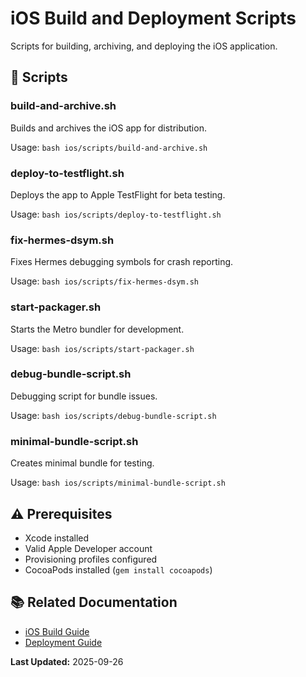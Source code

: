 # iOS Build and Deployment Scripts

Scripts for building, archiving, and deploying the iOS application.

## 📱 Scripts

### build-and-archive.sh
Builds and archives the iOS app for distribution.

Usage: `bash ios/scripts/build-and-archive.sh`

### deploy-to-testflight.sh
Deploys the app to Apple TestFlight for beta testing.

Usage: `bash ios/scripts/deploy-to-testflight.sh`

### fix-hermes-dsym.sh
Fixes Hermes debugging symbols for crash reporting.

Usage: `bash ios/scripts/fix-hermes-dsym.sh`

### start-packager.sh
Starts the Metro bundler for development.

Usage: `bash ios/scripts/start-packager.sh`

### debug-bundle-script.sh
Debugging script for bundle issues.

Usage: `bash ios/scripts/debug-bundle-script.sh`

### minimal-bundle-script.sh
Creates minimal bundle for testing.

Usage: `bash ios/scripts/minimal-bundle-script.sh`

## ⚠️ Prerequisites

- Xcode installed
- Valid Apple Developer account
- Provisioning profiles configured
- CocoaPods installed (`gem install cocoapods`)

## 📚 Related Documentation

- [iOS Build Guide](../../docs/guides/ios-build.md)
- [Deployment Guide](../../docs/guides/DEPLOYMENT.md)

**Last Updated:** 2025-09-26
